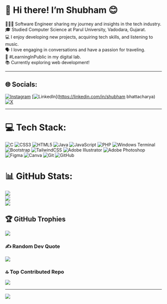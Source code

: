 # 💫 Hi there! I’m Shubham 😊
👩🏻‍💻 Software Engineer sharing my journey and insights in the tech industry.<br>🎓 Studied Computer Science at Parul University, Vadodara, Gujarat.<br>💻 I enjoy developing new projects, acquiring tech skills, and listening to music.<br>🗣️ I love engaging in conversations and have a passion for traveling.<br>🌱 #LearningInPublic in my digital lab.<br>📚 Currently exploring web development!
<hr>


## 🌐 Socials:
[![Instagram](https://img.shields.io/badge/Instagram-%23E4405F.svg?logo=Instagram&logoColor=white)](https://instagram.com/_iamsb3_) [![LinkedIn](https://img.shields.io/badge/LinkedIn-%230077B5.svg?logo=linkedin&logoColor=white)](https://linkedin.com/in/shubham bhattacharya) [![X](https://img.shields.io/badge/X-black.svg?logo=X&logoColor=white)](https://x.com/_iamsb3_) 
<hr>

# 💻 Tech Stack:
![C](https://img.shields.io/badge/c-%2300599C.svg?style=for-the-badge&logo=c&logoColor=white) ![CSS3](https://img.shields.io/badge/css3-%231572B6.svg?style=for-the-badge&logo=css3&logoColor=white) ![HTML5](https://img.shields.io/badge/html5-%23E34F26.svg?style=for-the-badge&logo=html5&logoColor=white) ![Java](https://img.shields.io/badge/java-%23ED8B00.svg?style=for-the-badge&logo=openjdk&logoColor=white) ![JavaScript](https://img.shields.io/badge/javascript-%23323330.svg?style=for-the-badge&logo=javascript&logoColor=%23F7DF1E) ![PHP](https://img.shields.io/badge/php-%23777BB4.svg?style=for-the-badge&logo=php&logoColor=white) ![Windows Terminal](https://img.shields.io/badge/Windows%20Terminal-%234D4D4D.svg?style=for-the-badge&logo=windows-terminal&logoColor=white) ![Bootstrap](https://img.shields.io/badge/bootstrap-%238511FA.svg?style=for-the-badge&logo=bootstrap&logoColor=white) ![TailwindCSS](https://img.shields.io/badge/tailwindcss-%2338B2AC.svg?style=for-the-badge&logo=tailwind-css&logoColor=white) ![Adobe Illustrator](https://img.shields.io/badge/adobe%20illustrator-%23FF9A00.svg?style=for-the-badge&logo=adobe%20illustrator&logoColor=white) ![Adobe Photoshop](https://img.shields.io/badge/adobe%20photoshop-%2331A8FF.svg?style=for-the-badge&logo=adobe%20photoshop&logoColor=white) ![Figma](https://img.shields.io/badge/figma-%23F24E1E.svg?style=for-the-badge&logo=figma&logoColor=white) ![Canva](https://img.shields.io/badge/Canva-%2300C4CC.svg?style=for-the-badge&logo=Canva&logoColor=white) ![Git](https://img.shields.io/badge/git-%23F05033.svg?style=for-the-badge&logo=git&logoColor=white) ![GitHub](https://img.shields.io/badge/github-%23121011.svg?style=for-the-badge&logo=github&logoColor=white)

# 📊 GitHub Stats:
![](https://github-readme-stats.vercel.app/api?username=shubhambhattacharya-dev&theme=dark&hide_border=false&include_all_commits=false&count_private=false)<br/>
![](https://github-readme-streak-stats.herokuapp.com/?user=shubhambhattacharya-dev&theme=dark&hide_border=false)<br/>
![](https://github-readme-stats.vercel.app/api/top-langs/?username=shubhambhattacharya-dev&theme=dark&hide_border=false&include_all_commits=false&count_private=false&layout=compact)

## 🏆 GitHub Trophies
![](https://github-profile-trophy.vercel.app/?username=shubhambhattacharya-dev&theme=radical&no-frame=false&no-bg=true&margin-w=4)

### ✍️ Random Dev Quote
![](https://quotes-github-readme.vercel.app/api?type=vetical&theme=dark)

### 🔝 Top Contributed Repo
![](https://github-contributor-stats.vercel.app/api?username=shubhambhattacharya-dev&limit=5&theme=dark&combine_all_yearly_contributions=true)

---
[![](https://visitcount.itsvg.in/api?id=shubhambhattacharya-dev&icon=4&color=12)](https://visitcount.itsvg.in)

<!-- Proudly created with GPRM ( https://gprm.itsvg.in ) -->
